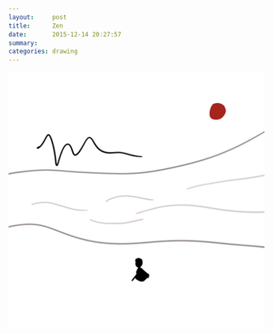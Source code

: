 ```yaml
---
layout:     post
title:      Zen
date:       2015-12-14 20:27:57
summary:    
categories: drawing
---
```

![Zen](/images/_diary/Zen.png "escape")
